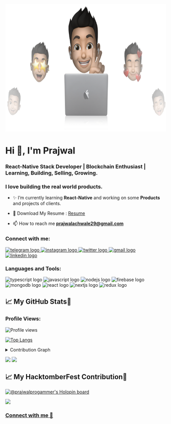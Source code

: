 


<div align="center">
  <img height="400" src="https://raw.githubusercontent.com/KevinPatel04/KevinPatel04/master/cover-thompson.png"  />
</div>

<h1 align="left">Hi 👋, I'm Prajwal</h1>
<h3 align="left">React-Native Stack Developer | Blockchain Enthusiast  | Learning, Building, Selling, Growing.</h3>
<h3 align="left"> I love building the real world products.</h3>

- ✨ I’m currently learning **React-Native** and working on some **Products** and projects of clients.

<!--- - 👨‍💻 All of my projects are available at [abhidadhaniya.com](https://www.abhidadhaniya.com/)  --->

-  🌈 Download My Resume : [Resume](https://drive.google.com/file/d/1hLJGZbN2zbsEKx8ESdKKtCXeig17rpCe/view?usp=share_link) 

- 📫 How to reach me [**prajwalachwale29@gmail.com**](mailto:prajwalachwale29@gmail.com)

<h3 align="left">Connect with me:</h3>
<div align="left">
  <a href="https://t.me/prajwal_here" target="_blank">
    <img src="https://img.shields.io/static/v1?message=Telegram&logo=telegram&label=&color=2CA5E0&logoColor=white&labelColor=&style=for-the-badge" height="35" alt="telegram logo"  />
  </a>
  <a href="https://instagram.com/prajwal._here" target="_blank">
    <img src="https://img.shields.io/static/v1?message=Instagram&logo=instagram&label=&color=E4405F&logoColor=white&labelColor=&style=for-the-badge" height="35" alt="instagram logo"  />
  </a>
  <a href="https://twitter.com/prajwal_here" target="_blank">
    <img src="https://img.shields.io/static/v1?message=Twitter&logo=twitter&label=&color=1DA1F2&logoColor=white&labelColor=&style=for-the-badge" height="35" alt="twitter logo"  />
  </a>
  <a href="mailto:prajwalachwale29@gmail.com" target="_blank">
    <img src="https://img.shields.io/static/v1?message=Gmail&logo=gmail&label=&color=D14836&logoColor=white&labelColor=&style=for-the-badge" height="35" alt="gmail logo"  />
  </a>
  <a href="https://www.linkedin.com/in/prajwalachwale/" target="_blank">
    <img src="https://img.shields.io/static/v1?message=LinkedIn&logo=linkedin&label=&color=0077B5&logoColor=white&labelColor=&style=for-the-badge" height="35" alt="linkedin logo"  />
  </a>
</div>

<h3 align="left">Languages and Tools:</h3>
<div align="left">
  <img src="https://cdn.jsdelivr.net/gh/devicons/devicon/icons/typescript/typescript-original.svg" height="40" width="52" alt="typescript logo"  />
  <img src="https://cdn.jsdelivr.net/gh/devicons/devicon/icons/javascript/javascript-original.svg" height="40" width="52" alt="javascript logo"  />
  <img src="https://cdn.jsdelivr.net/gh/devicons/devicon/icons/nodejs/nodejs-original.svg" height="40" width="52" alt="nodejs logo"  />
  <img src="https://cdn.jsdelivr.net/gh/devicons/devicon/icons/firebase/firebase-plain.svg" height="40" width="52" alt="firebase logo"  />
  <img src="https://cdn.jsdelivr.net/gh/devicons/devicon/icons/mongodb/mongodb-original.svg" height="40" width="52" alt="mongodb logo"  />
  <img src="https://cdn.jsdelivr.net/gh/devicons/devicon/icons/react/react-original.svg" height="40" width="52" alt="react logo"  />
  <img src="https://media.graphassets.com/VKHHNvEETYqZRkqgjybc" height="40" width="40" alt="nextjs logo"  />
  <img src="https://cdn.jsdelivr.net/gh/devicons/devicon/icons/redux/redux-original.svg" height="40" width="52" alt="redux logo"  />
</div>



## &#x1f4c8; My GitHub Stats🎯

 
<h3 align="left">Profile Views: </h3>
  
![Profile views](https://gpvc.arturio.dev/prajwalprogrammer)

[![Top Langs](https://github-readme-stats.vercel.app/api/top-langs/?username=prajwalprogrammer&theme=chartreuse-dark)](https://github.com/anuraghazra/github-readme-stats)
  
<details><summary>Contribution Graph</summary>
<p align="left">
<img width="90%" src="https://activity-graph.herokuapp.com/graph?username=prajwalprogrammer&theme=chartreuse-dark&no-frame=false" /></p>
</details>


  

<p align="left">
  <img width="48%" src="https://github-readme-stats.vercel.app/api?username=prajwalprogrammer&show_icons=true&theme=chartreuse-dark&count_private=true&include_all_commits=true" /> 
  <img width="48%" src="https://github-readme-streak-stats.herokuapp.com/?user=prajwalprogrammer&theme=chartreuse-dark" />
</p>  

## &#x1f4c8; My HacktomberFest Contribution🎯


[![@prajwalprogammer's Holopin board](https://holopin.me/prajwalprogammer)](https://holopin.io/@prajwalprogammer)


![](https://media-exp1.licdn.com/dms/image/C4D16AQE9OW_SsEkZCw/profile-displaybackgroundimage-shrink_350_1400/0/1639164108552?e=1668038400&v=beta&t=98q5lFG56z_P5ZZ33fwzC3I2r1v77m83s_iqiIVGcKE)

### [Connect with me 💬](https://www.linkedin.com/in/prajwalachwale/) 

